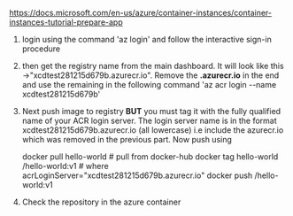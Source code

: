 https://docs.microsoft.com/en-us/azure/container-instances/container-instances-tutorial-prepare-app

1. login using the command 'az login' and follow the interactive sign-in procedure
2. then get the registry name from the main dashboard. It will look like this ->"xcdtest281215d679b.azurecr.io".
   Remove the **.azurecr.io** in the end and use the remaining in the following command 
   'az acr login --name xcdtest281215d679b'
3. Next push image to registry **BUT**  you must tag it with the fully qualified name of your ACR login server. The login server name is in the format
   xcdtest281215d679b.azurecr.io (all lowercase) i.e include the azurecr.io which was removed in the previous part. Now push using
   
    docker pull hello-world    # pull from docker-hub
    docker tag hello-world <acrLoginServer>/hello-world:v1 # where acrLoginServer="xcdtest281215d679b.azurecr.io"
    docker push <acrLoginServer>/hello-world:v1
    
4. Check the repository in the azure container
    

